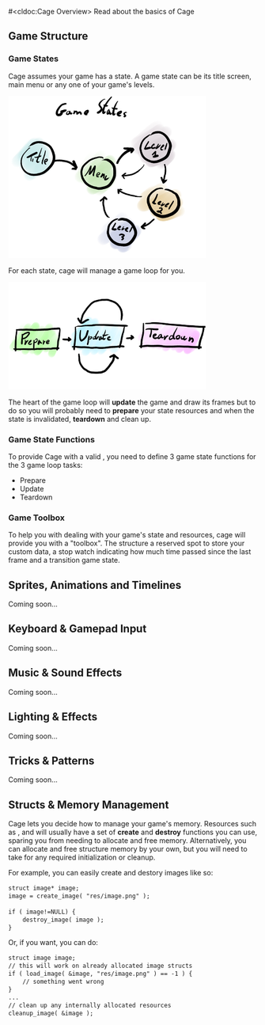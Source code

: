 #<cldoc:Cage Overview>
Read about the basics of Cage

## Game Structure

### Game States

Cage assumes your game has a state. A game state
can be its title screen, main menu or any one of your
game's levels.

![Game States](images/cage-gamestates.png)

For each state, cage will manage a game loop for you.

![Callbacks](images/cage-callbacks.png)

The heart of the game loop will **update** the game
and draw its frames but to do so you will probably
need to **prepare** your state resources and
when the state is invalidated, **teardown** and clean
up.


### Game State Functions

To provide Cage with a valid <gamestate>, you
need to define 3 game state functions for the 3
game loop tasks:

* Prepare
* Update
* Teardown


### Game Toolbox

To help you with dealing with your game's state and resources,
cage will provide you with a "toolbox". The <toolbox> structure
a reserved spot to store your custom data, a stop watch indicating
how much time passed since the last frame and a transition game state.


## Sprites, Animations and Timelines
Coming soon...

## Keyboard & Gamepad Input
Coming soon...

## Music & Sound Effects
Coming soon...

## Lighting & Effects
Coming soon...

## Tricks & Patterns
Coming soon...

## Structs & Memory Management

Cage lets you decide how to manage your game's memory.
Resources such as <image>, <sprite> and <animation>
will usually have a set of **create** and **destroy**
functions you can use, sparing you from needing to allocate and free memory.
Alternatively, you can allocate and free structure memory by your own,
but you will need to take for any required initialization or cleanup.

For example, you can easily create and destory images like so:

    struct image* image;
    image = create_image( "res/image.png" );

    if ( image!=NULL) {
        destroy_image( image );
    }

Or, if you want, you can do:

    struct image image;
    // this will work on already allocated image structs
    if ( load_image( &image, "res/image.png" ) == -1 ) {
        // something went wrong
    }
    ...
    // clean up any internally allocated resources
    cleanup_image( &image );
